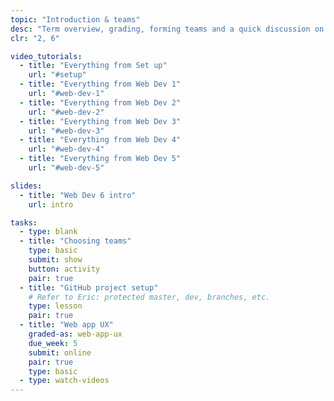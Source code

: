 ```yaml
---
topic: "Introduction & teams"
desc: "Term overview, grading, forming teams and a quick discussion on the term’s agile process."
clr: "2, 6"

video_tutorials:
  - title: "Everything from Set up"
    url: "#setup"
  - title: "Everything from Web Dev 1"
    url: "#web-dev-1"
  - title: "Everything from Web Dev 2"
    url: "#web-dev-2"
  - title: "Everything from Web Dev 3"
    url: "#web-dev-3"
  - title: "Everything from Web Dev 4"
    url: "#web-dev-4"
  - title: "Everything from Web Dev 5"
    url: "#web-dev-5"

slides:
  - title: "Web Dev 6 intro"
    url: intro

tasks:
  - type: blank
  - title: "Choosing teams"
    type: basic
    submit: show
    button: activity
    pair: true
  - title: "GitHub project setup"
    # Refer to Eric: protected master, dev, branches, etc.
    type: lesson
    pair: true
  - title: "Web app UX"
    graded-as: web-app-ux
    due_week: 5
    submit: online
    pair: true
    type: basic
  - type: watch-videos
---
```

